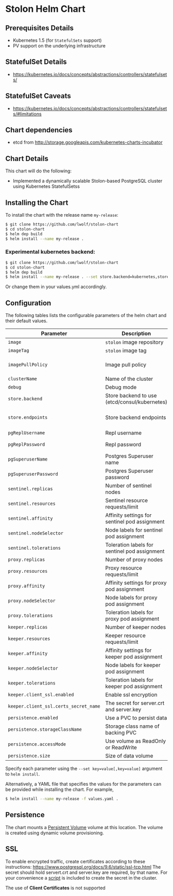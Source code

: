 # Stolon Helm Chart

## Prerequisites Details
* Kubernetes 1.5 (for `StatefulSets` support)
* PV support on the underlying infrastructure

## StatefulSet Details
* https://kubernetes.io/docs/concepts/abstractions/controllers/statefulsets/

## StatefulSet Caveats
* https://kubernetes.io/docs/concepts/abstractions/controllers/statefulsets/#limitations


## Chart dependencies
* etcd from http://storage.googleapis.com/kubernetes-charts-incubator


## Chart Details
This chart will do the following:

* Implemented a dynamically scalable Stolon-based PostgreSQL cluster using Kubernetes StatefulSetss

## Installing the Chart

To install the chart with the release name `my-release`:

```bash
$ git clone https://github.com/lwolf/stolon-chart
$ cd stolon-chart
$ helm dep build
$ helm install --name my-release .
```

### Experimental kubernetes backend:

```bash
$ git clone https://github.com/lwolf/stolon-chart
$ cd stolon-chart
$ helm dep build
$ helm install --name my-release . --set store.backend=kubernetes,store.kubeRessourceKind=configmap,imageTag=master-pg9.6
```
Or change them in your values.yml accordingly.

## Configuration

The following tables lists the configurable parameters of the helm chart and their default values.

| Parameter                               | Description                                    | Default                                                      |
| --------------------------------------- | ---------------------------------------------- | ------------------------------------------------------------ |
| `image`                                 | `stolon` image repository                      | `sorintlab/stolon`                                           |
| `imageTag`                              | `stolon` image tag                             | `v0.7.0-pg9.6`                                               |
| `imagePullPolicy`                       | Image pull policy                              | `Always` if `imageTag` is `latest`, else `IfNotPresent`      |
| `clusterName`                           | Name of the cluster                            | `kube-stolon`                                                |
| `debug`                                 | Debug mode                                     | `false`                                                      |
| `store.backend`                         | Store backend to use (etcd/consul/kubernetes)  | `etcd`                                                       |
| `store.endpoints`                       | Store backend endpoints                        | `http://etcd-0:2379,http://etcd-1:2379,http://etcd-2:2379`   |
| `pgReplUsername`                        | Repl username                                  | `repluser`                                                   |
| `pgReplPassword`                        | Repl password                                  | random 40 characters                                         |
| `pgSuperuserName`                       | Postgres Superuser name                        | `stolon`                                                     |
| `pgSuperuserPassword`                   | Postgres Superuser password                    | random 40 characters                                         |
| `sentinel.replicas`                     | Number of sentinel nodes                       | `2`                                                          |
| `sentinel.resources`                    | Sentinel resource requests/limit               | Memory: `256Mi`, CPU: `100m`                                 |
| `sentinel.affinity`                     | Affinity settings for sentinel pod assignment  | `{}`                                                         |
| `sentinel.nodeSelector`                 | Node labels for sentinel pod assignment        | `{}`                                                         |
| `sentinel.tolerations`                  | Toleration labels for sentinel pod assignment  | `[]`                                                         |
| `proxy.replicas`                        | Number of proxy nodes                          | `2`                                                          |
| `proxy.resources`                       | Proxy resource requests/limit                  | Memory: `256Mi`, CPU: `100m`                                 |
| `proxy.affinity`                        | Affinity settings for proxy pod assignment     | `{}`                                                         |
| `proxy.nodeSelector`                    | Node labels for proxy pod assignment           | `{}`                                                         |
| `proxy.tolerations`                     | Toleration labels for proxy pod assignment     | `[]`                                                         |
| `keeper.replicas`                       | Number of keeper nodes                         | `2`                                                          |
| `keeper.resources`                      | Keeper resource requests/limit                 | Memory: `256Mi`, CPU: `100m`                                 |
| `keeper.affinity`                       | Affinity settings for keeper pod assignment    | `{}`                                                         |
| `keeper.nodeSelector`                   | Node labels for keeper pod assignment          | `{}`                                                         |
| `keeper.tolerations`                    | Toleration labels for keeper pod assignment    | `[]`                                                         |
| `keeper.client_ssl.enabled`             | Enable ssl encryption                          | `false`                                                      |
| `keeper.client_ssl.certs_secret_name`   | The secret for server.crt and server.key       | `pg-cert-secret`                                             |
| `persistence.enabled`                   | Use a PVC to persist data                      | `false`                                                      |
| `persistence.storageClassName`          | Storage class name of backing PVC              | `standard`                                                   |
| `persistence.accessMode`                | Use volume as ReadOnly or ReadWrite            | `ReadWriteOnce`                                              |
| `persistence.size`                      | Size of data volume                            | `10Gi`                                                       |

Specify each parameter using the `--set key=value[,key=value]` argument to `helm install`.

Alternatively, a YAML file that specifies the values for the parameters can be provided while installing the chart. For example,

```bash
$ helm install --name my-release -f values.yaml .
```

## Persistence

The chart mounts a [Persistent Volume](http://kubernetes.io/docs/user-guide/persistent-volumes/) volume at this location. The volume is created using dynamic volume provisioning.

## SSL
To enable encrypted traffic, create certificates according to these instructions: https://www.postgresql.org/docs/9.6/static/ssl-tcp.html
The secret should hold servert.crt and server.key are required, by that name. For your convenience a [script](/scripts/create_pg_secret.sh) is included to create the secret in the cluster.

The use of **Client Certificates** is not supported
